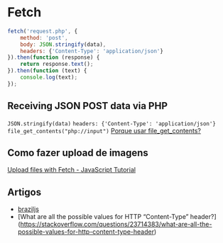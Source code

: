# Fetch
``` javascript
fetch('request.php', {
	method: 'post',
	body: JSON.stringify(data),
	headers: {'Content-Type': 'application/json'}
}).then(function (response) {
	return response.text();
}).then(function (text) {
	console.log(text);
});
```
## Receiving JSON POST data via PHP
`JSON.stringify(data)`
`headers: {'Content-Type': 'application/json'}`
`file_get_contents("php://input")`
[Porque usar file_get_contents?](https://davidwalsh.name/php-json)

## Como fazer upload de imagens
[Upload files with Fetch - JavaScript Tutorial](https://www.youtube.com/watch?v=cei2Ch683q0)

## Artigos
+ [braziljs](https://braziljs.org/artigos/fetch-api-e-o-javascript/)
+ [What are all the possible values for HTTP “Content-Type” header?]
(https://stackoverflow.com/questions/23714383/what-are-all-the-possible-values-for-http-content-type-header)

























